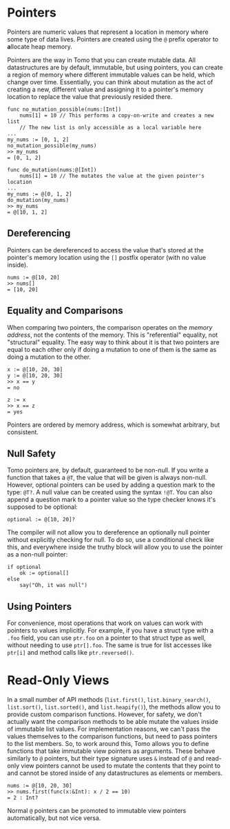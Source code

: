 # Pointers

Pointers are numeric values that represent a location in memory where some type
of data lives. Pointers are created using the `@` prefix operator to
**a**llocate heap memory.

Pointers are the way in Tomo that you can create mutable data. All
datastructures are by default, immutable, but using pointers, you can create
a region of memory where different immutable values can be held, which change
over time. Essentially, you can think about mutation as the act of creating
a new, different value and assigning it to a pointer's memory location to
replace the value that previously resided there.

```tomo
func no_mutation_possible(nums:[Int])
    nums[1] = 10 // This performs a copy-on-write and creates a new list
    // The new list is only accessible as a local variable here
...
my_nums := [0, 1, 2]
no_mutation_possible(my_nums)
>> my_nums
= [0, 1, 2]

func do_mutation(nums:@[Int])
    nums[1] = 10 // The mutates the value at the given pointer's location
...
my_nums := @[0, 1, 2]
do_mutation(my_nums)
>> my_nums
= @[10, 1, 2]
```

## Dereferencing

Pointers can be dereferenced to access the value that's stored at the pointer's
memory location using the `[]` postfix operator (with no value inside).

```tomo
nums := @[10, 20]
>> nums[]
= [10, 20]
```

## Equality and Comparisons

When comparing two pointers, the comparison operates on the _memory address_,
not the contents of the memory. This is "referential" equality, not
"structural" equality. The easy way to think about it is that two pointers are
equal to each other only if doing a mutation to one of them is the same as
doing a mutation to the other.

```tomo
x := @[10, 20, 30]
y := @[10, 20, 30]
>> x == y
= no

z := x
>> x == z
= yes
```

Pointers are ordered by memory address, which is somewhat arbitrary, but
consistent.

## Null Safety

Tomo pointers are, by default, guaranteed to be non-null. If you write a
function that takes a `@T`, the value that will be given is always non-null.
However, optional pointers can be used by adding a question mark to the type:
`@T?`. A null value can be created using the syntax `!@T`. You can also append
a question mark to a pointer value so the type checker knows it's supposed to
be optional:

```
optional := @[10, 20]?
```

The compiler will not allow you to dereference an optionally null pointer
without explicitly checking for null. To do so, use a conditional check like
this, and everywhere inside the truthy block will allow you to use the pointer
as a non-null pointer:

```
if optional
    ok := optional[]
else
    say("Oh, it was null")
```

## Using Pointers

For convenience, most operations that work on values can work with pointers to
values implicitly. For example, if you have a struct type with a `.foo` field,
you can use `ptr.foo` on a pointer to that struct type as well, without needing
to use `ptr[].foo`. The same is true for list accesses like `ptr[i]` and method
calls like `ptr.reversed()`.

# Read-Only Views

In a small number of API methods (`list.first()`, `list.binary_search()`,
`list.sort()`, `list.sorted()`, and `list.heapify()`), the methods allow you
to provide custom comparison functions. However, for safety, we don't actually
want the comparison methods to be able mutate the values inside of immutable
list values. For implementation reasons, we can't pass the values themselves
to the comparison functions, but need to pass pointers to the list members.
So, to work around this, Tomo allows you to define functions that take
immutable view pointers as arguments. These behave similarly to `@` pointers,
but their type signature uses `&` instead of `@` and read-only view pointers
cannot be used to mutate the contents that they point to and cannot be stored
inside of any datastructures as elements or members.

```tomo
nums := @[10, 20, 30]
>> nums.first(func(x:&Int): x / 2 == 10)
= 2 : Int?
```

Normal `@` pointers can be promoted to immutable view pointers automatically,
but not vice versa.

